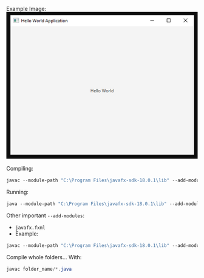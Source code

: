Example Image:<br>
![Alt text](Screenshot.png?raw=true "Example Hello World Application")

Compiling:
```ps1
javac --module-path "C:\Program Files\javafx-sdk-18.0.1\lib" --add-modules javafx.controls HelloWorldApplication.java
```

Running:
```ps1
java --module-path "C:\Program Files\javafx-sdk-18.0.1\lib" --add-modules javafx.controls HelloWorldApplication
```

Other important ```--add-modules```:
- ```javafx.fxml```
- Example: 
```ps1
javac --module-path "C:\Program Files\javafx-sdk-18.0.1\lib" --add-modules javafx.controls,javafx.fxml FXML_Project.java
```

Compile whole folders... With:
```ps1
javac folder_name/*.java
```
